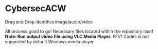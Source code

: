 # CybersecACW

Drag and Drop identifies image/audio/video

All process good to go!
Necessary files located within the repository itself
**Note: Run output video file using VLC Media Player.**
FFV1 Codec is not supported by default Windows media player
